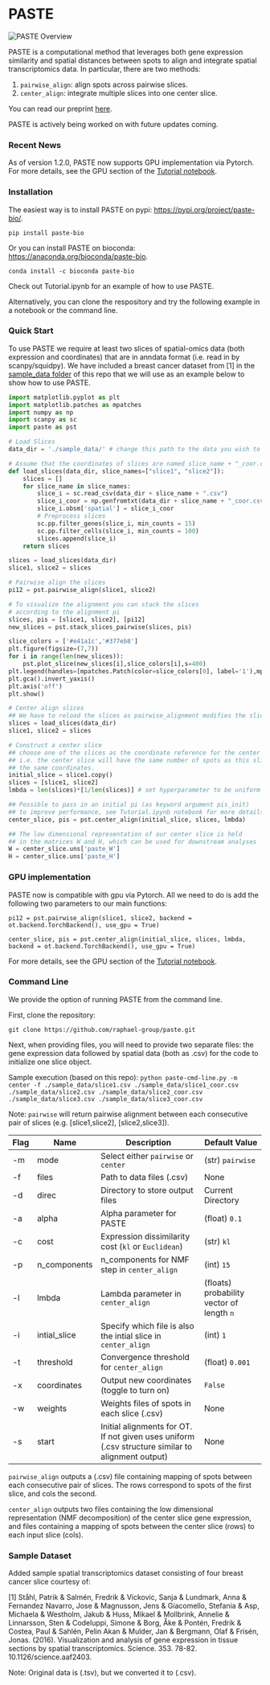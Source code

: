 # PASTE

![PASTE Overview](https://github.com/raphael-group/paste/blob/main/docs/source/_static/images/paste_overview.png)

PASTE is a computational method that leverages both gene expression similarity and spatial distances between spots to align and integrate spatial transcriptomics data. In particular, there are two methods:
1. `pairwise_align`: align spots across pairwise slices.
2. `center_align`: integrate multiple slices into one center slice.

You can read our preprint [here](https://www.biorxiv.org/content/10.1101/2021.03.16.435604v1). 

PASTE is actively being worked on with future updates coming. 

### Recent News

As of version 1.2.0, PASTE now supports GPU implementation via Pytorch. For more details, see the GPU section of the [Tutorial notebook](docs/source/notebooks/getting-started.ipynb).

### Installation

The easiest way is to install PASTE on pypi: https://pypi.org/project/paste-bio/. 

`pip install paste-bio` 

Or you can install PASTE on bioconda: https://anaconda.org/bioconda/paste-bio.

`conda install -c bioconda paste-bio`

Check out Tutorial.ipynb for an example of how to use PASTE.

Alternatively, you can clone the respository and try the following example in a
notebook or the command line. 

### Quick Start

To use PASTE we require at least two slices of spatial-omics data (both
expression and coordinates) that are in
anndata format (i.e. read in by scanpy/squidpy). We have included a breast
cancer dataset from [1] in the [sample_data folder](sample_data/) of this repo 
that we will use as an example below to show how to use PASTE.

```python
import matplotlib.pyplot as plt
import matplotlib.patches as mpatches
import numpy as np
import scanpy as sc
import paste as pst

# Load Slices
data_dir = './sample_data/' # change this path to the data you wish to analyze

# Assume that the coordinates of slices are named slice_name + "_coor.csv"
def load_slices(data_dir, slice_names=["slice1", "slice2"]):
    slices = []  
    for slice_name in slice_names:
        slice_i = sc.read_csv(data_dir + slice_name + ".csv")
        slice_i_coor = np.genfromtxt(data_dir + slice_name + "_coor.csv", delimiter = ',')
        slice_i.obsm['spatial'] = slice_i_coor
        # Preprocess slices
        sc.pp.filter_genes(slice_i, min_counts = 15)
        sc.pp.filter_cells(slice_i, min_counts = 100)
        slices.append(slice_i)
    return slices

slices = load_slices(data_dir)
slice1, slice2 = slices

# Pairwise align the slices
pi12 = pst.pairwise_align(slice1, slice2)

# To visualize the alignment you can stack the slices 
# according to the alignment pi
slices, pis = [slice1, slice2], [pi12]
new_slices = pst.stack_slices_pairwise(slices, pis)

slice_colors = ['#e41a1c','#377eb8']
plt.figure(figsize=(7,7))
for i in range(len(new_slices)):
    pst.plot_slice(new_slices[i],slice_colors[i],s=400)
plt.legend(handles=[mpatches.Patch(color=slice_colors[0], label='1'),mpatches.Patch(color=slice_colors[1], label='2')])
plt.gca().invert_yaxis()
plt.axis('off')
plt.show()

# Center align slices
## We have to reload the slices as pairwise_alignment modifies the slices.
slices = load_slices(data_dir)
slice1, slice2 = slices

# Construct a center slice
## choose one of the slices as the coordinate reference for the center slice,
## i.e. the center slice will have the same number of spots as this slice and
## the same coordinates.
initial_slice = slice1.copy()    
slices = [slice1, slice2]
lmbda = len(slices)*[1/len(slices)] # set hyperparameter to be uniform

## Possible to pass in an initial pi (as keyword argument pis_init) 
## to improve performance, see Tutorial.ipynb notebook for more details.
center_slice, pis = pst.center_align(initial_slice, slices, lmbda) 

## The low dimensional representation of our center slice is held 
## in the matrices W and H, which can be used for downstream analyses
W = center_slice.uns['paste_W']
H = center_slice.uns['paste_H']
```

### GPU implementation
PASTE now is compatible with gpu via Pytorch. All we need to do is add the following two parameters to our main functions:
```
pi12 = pst.pairwise_align(slice1, slice2, backend = ot.backend.TorchBackend(), use_gpu = True)

center_slice, pis = pst.center_align(initial_slice, slices, lmbda, backend = ot.backend.TorchBackend(), use_gpu = True) 
```
For more details, see the GPU section of the [Tutorial notebook](docs/source/notebooks/getting-started.ipynb).

### Command Line

We provide the option of running PASTE from the command line. 

First, clone the repository:

`git clone https://github.com/raphael-group/paste.git`

Next, when providing files, you will need to provide two separate files: the gene expression data followed by spatial data (both as .csv) for the code to initialize one slice object.

Sample execution (based on this repo): `python paste-cmd-line.py -m center -f ./sample_data/slice1.csv ./sample_data/slice1_coor.csv ./sample_data/slice2.csv ./sample_data/slice2_coor.csv ./sample_data/slice3.csv ./sample_data/slice3_coor.csv`

Note: `pairwise` will return pairwise alignment between each consecutive pair of slices (e.g. \[slice1,slice2\], \[slice2,slice3\]).

| Flag | Name | Description | Default Value |
| --- | --- | --- | --- |
| -m | mode | Select either `pairwise` or `center` | (str) `pairwise` |
| -f | files | Path to data files (.csv) | None |
| -d | direc | Directory to store output files | Current Directory |
| -a | alpha | Alpha parameter for PASTE | (float) `0.1` |
| -c | cost | Expression dissimilarity cost (`kl` or `Euclidean`) | (str) `kl` |
| -p | n_components | n_components for NMF step in `center_align` | (int) `15` |
| -l | lmbda | Lambda parameter in `center_align` | (floats) probability vector of length `n`  |
| -i | intial_slice | Specify which file is also the intial slice in `center_align` | (int) `1` |
| -t | threshold | Convergence threshold for `center_align` | (float) `0.001` |
| -x | coordinates | Output new coordinates (toggle to turn on) | `False` |
| -w | weights | Weights files of spots in each slice (.csv) | None |
| -s | start | Initial alignments for OT. If not given uses uniform (.csv structure similar to alignment output) | None |

`pairwise_align` outputs a (.csv) file containing mapping of spots between each consecutive pair of slices. The rows correspond to spots of the first slice, and cols the second.

`center_align` outputs two files containing the low dimensional representation (NMF decomposition) of the center slice gene expression, and files containing a mapping of spots between the center slice (rows) to each input slice (cols).

### Sample Dataset

Added sample spatial transcriptomics dataset consisting of four breast cancer slice courtesy of:

[1] Ståhl, Patrik & Salmén, Fredrik & Vickovic, Sanja & Lundmark, Anna & Fernandez Navarro, Jose & Magnusson, Jens & Giacomello, Stefania & Asp, Michaela & Westholm, Jakub & Huss, Mikael & Mollbrink, Annelie & Linnarsson, Sten & Codeluppi, Simone & Borg, Åke & Pontén, Fredrik & Costea, Paul & Sahlén, Pelin Akan & Mulder, Jan & Bergmann, Olaf & Frisén, Jonas. (2016). Visualization and analysis of gene expression in tissue sections by spatial transcriptomics. Science. 353. 78-82. 10.1126/science.aaf2403. 

Note: Original data is (.tsv), but we converted it to (.csv).
